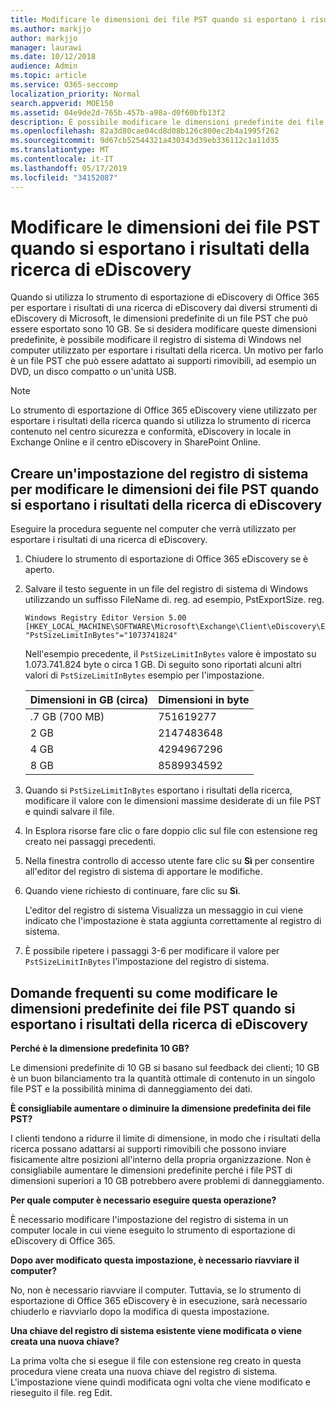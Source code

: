 ```yaml
---
title: Modificare le dimensioni dei file PST quando si esportano i risultati della ricerca di eDiscovery
ms.author: markjjo
author: markjjo
manager: laurawi
ms.date: 10/12/2018
audience: Admin
ms.topic: article
ms.service: O365-seccomp
localization_priority: Normal
search.appverid: MOE150
ms.assetid: 04e9de2d-765b-457b-a98a-d0f60bfb13f2
description: È possibile modificare le dimensioni predefinite dei file PST scaricati nel computer quando si esportano i risultati della ricerca di eDiscovery.
ms.openlocfilehash: 82a3d80cae04cd8d08b126c800ec2b4a1995f262
ms.sourcegitcommit: 9d67cb52544321a430343d39eb336112c1a11d35
ms.translationtype: MT
ms.contentlocale: it-IT
ms.lasthandoff: 05/17/2019
ms.locfileid: "34152087"
---
```

# <a name="change-the-size-of-pst-files-when-exporting-ediscovery-search-results"></a>Modificare le dimensioni dei file PST quando si esportano i risultati della ricerca di eDiscovery

Quando si utilizza lo strumento di esportazione di eDiscovery di Office 365 per esportare i risultati di una ricerca di eDiscovery dai diversi strumenti di eDiscovery di Microsoft, le dimensioni predefinite di un file PST che può essere esportato sono 10 GB. Se si desidera modificare queste dimensioni predefinite, è possibile modificare il registro di sistema di Windows nel computer utilizzato per esportare i risultati della ricerca. Un motivo per farlo è un file PST che può essere adattato ai supporti rimovibili, ad esempio un DVD, un disco compatto o un'unità USB. 
  
> [!NOTE]
>  Lo strumento di esportazione di Office 365 eDiscovery viene utilizzato per esportare i risultati della ricerca quando si utilizza lo strumento di ricerca contenuto nel centro sicurezza e conformità, eDiscovery in locale in Exchange Online e il centro eDiscovery in SharePoint Online.
  
## <a name="create-a-registry-setting-to-change-the-size-of-pst-files-when-you-export-ediscovery-search-results"></a>Creare un'impostazione del registro di sistema per modificare le dimensioni dei file PST quando si esportano i risultati della ricerca di eDiscovery

Eseguire la procedura seguente nel computer che verrà utilizzato per esportare i risultati di una ricerca di eDiscovery.
  
1. Chiudere lo strumento di esportazione di Office 365 eDiscovery se è aperto. 
    
2. Salvare il testo seguente in un file del registro di sistema di Windows utilizzando un suffisso FileName di. reg. ad esempio, PstExportSize. reg. 
    
    ```
    Windows Registry Editor Version 5.00
    [HKEY_LOCAL_MACHINE\SOFTWARE\Microsoft\Exchange\Client\eDiscovery\ExportTool]
    "PstSizeLimitInBytes"="1073741824"
    ```

    Nell'esempio precedente, il `PstSizeLimitInBytes` valore è impostato su 1.073.741.824 byte o circa 1 GB. Di seguito sono riportati alcuni altri valori di `PstSizeLimitInBytes` esempio per l'impostazione. 
    
    |**Dimensioni in GB (circa)**|**Dimensioni in byte**|
    |:-----|:-----|
    |.7 GB (700 MB)  <br/> |751619277  <br/> |
    |2 GB  <br/> |2147483648  <br/> |
    |4 GB  <br/> |4294967296  <br/> |
    |8 GB  <br/> |8589934592  <br/> |
   
3. Quando si `PstSizeLimitInBytes` esportano i risultati della ricerca, modificare il valore con le dimensioni massime desiderate di un file PST e quindi salvare il file. 
    
4. In Esplora risorse fare clic o fare doppio clic sul file con estensione reg creato nei passaggi precedenti.
    
5. Nella finestra controllo di accesso utente fare clic su **Sì** per consentire all'editor del registro di sistema di apportare le modifiche. 
    
6. Quando viene richiesto di continuare, fare clic su **Sì**.
    
    L'editor del registro di sistema Visualizza un messaggio in cui viene indicato che l'impostazione è stata aggiunta correttamente al registro di sistema.
    
7. È possibile ripetere i passaggi 3-6 per modificare il valore per `PstSizeLimitInBytes` l'impostazione del registro di sistema. 
  
## <a name="frequently-asked-questions-about-changing-the-default-size-of-pst-files-when-you-export-ediscovery-search-results"></a>Domande frequenti su come modificare le dimensioni predefinite dei file PST quando si esportano i risultati della ricerca di eDiscovery

 **Perché è la dimensione predefinita 10 GB?**
  
Le dimensioni predefinite di 10 GB si basano sul feedback dei clienti; 10 GB è un buon bilanciamento tra la quantità ottimale di contenuto in un singolo file PST e la possibilità minima di danneggiamento dei dati.
  
 **È consigliabile aumentare o diminuire la dimensione predefinita dei file PST?**
  
I clienti tendono a ridurre il limite di dimensione, in modo che i risultati della ricerca possano adattarsi ai supporti rimovibili che possono inviare fisicamente altre posizioni all'interno della propria organizzazione. Non è consigliabile aumentare le dimensioni predefinite perché i file PST di dimensioni superiori a 10 GB potrebbero avere problemi di danneggiamento.
  
 **Per quale computer è necessario eseguire questa operazione?**
  
È necessario modificare l'impostazione del registro di sistema in un computer locale in cui viene eseguito lo strumento di esportazione di eDiscovery di Office 365.
  
 **Dopo aver modificato questa impostazione, è necessario riavviare il computer?**
  
No, non è necessario riavviare il computer. Tuttavia, se lo strumento di esportazione di Office 365 eDiscovery è in esecuzione, sarà necessario chiuderlo e riavviarlo dopo la modifica di questa impostazione.
  
 **Una chiave del registro di sistema esistente viene modificata o viene creata una nuova chiave?**
  
La prima volta che si esegue il file con estensione reg creato in questa procedura viene creata una nuova chiave del registro di sistema. L'impostazione viene quindi modificata ogni volta che viene modificato e rieseguito il file. reg Edit.
